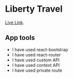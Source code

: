 # Liberty Travel

[Live Link]().

## App tools

* I have used react-bootstrap 
* I have used react-router 
* I have used custom API
* I have used context API
* I have used private route
